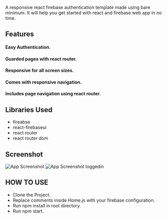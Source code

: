 A responsive react firebase authentication template made using bare minimum. It will help you get started with react and firebase web app in no time.


## Features
#### Easy Authentication.
#### Guarded pages with react router.
#### Responsive for all screen sizes.
#### Comes with responsive navigation.
#### Includes page navigation using react router.

## Libraries Used
* fireabse
* react-firebaseui
* react router
* react router dom

## Screenshot

![App Screenshot](https://raw.githubusercontent.com/th3knigh7/react-firebase-auth-template/master/public/screenshots/react%20firebase%20auth%20page.PNG)
![App Screenshot loggedin](https://raw.githubusercontent.com/th3knigh7/react-firebase-auth-template/master/public/screenshots/react%20firebase%20auth%20private.PNG)


## HOW TO USE
* Clone the Project.
* Replace comments inside Home.js with your firebase configuration.
* Run npm install in root directory.
* Run npm start.